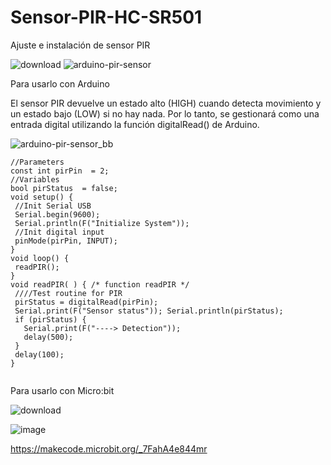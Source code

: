 # Sensor-PIR-HC-SR501
Ajuste e instalación de sensor PIR



![download](https://user-images.githubusercontent.com/80070044/169893728-7b3e8fe6-2eae-4be4-9123-a3f4f7899854.jpg)
![arduino-pir-sensor](https://user-images.githubusercontent.com/80070044/169893745-f31b05b9-d4ae-4385-a213-03cfb9658507.png)



Para usarlo con Arduino

El sensor PIR devuelve un estado alto (HIGH) cuando detecta movimiento y un estado bajo (LOW) si no hay nada. Por lo tanto, se gestionará como una entrada digital utilizando la función digitalRead() de Arduino.


![arduino-pir-sensor_bb](https://user-images.githubusercontent.com/80070044/169893901-11a8c1ad-0e6b-483f-8561-fe237be8563d.png)

```
//Parameters
const int pirPin  = 2;
//Variables
bool pirStatus  = false;
void setup() {
 //Init Serial USB
 Serial.begin(9600);
 Serial.println(F("Initialize System"));
 //Init digital input
 pinMode(pirPin, INPUT);
}
void loop() {
 readPIR();
}
void readPIR( ) { /* function readPIR */
 ////Test routine for PIR
 pirStatus = digitalRead(pirPin);
 Serial.print(F("Sensor status")); Serial.println(pirStatus);
 if (pirStatus) {
   Serial.print(F("----> Detection"));
   delay(500);
 }
 delay(100);
}


```




Para usarlo con Micro:bit

![download](https://user-images.githubusercontent.com/80070044/169893992-a9c474e0-6fb9-4b1f-af8d-d68dc4bb7a2c.jpg)

![image](https://user-images.githubusercontent.com/80070044/169895984-ba507e06-fa0e-4c48-8273-f33ac6cdfb60.png)

https://makecode.microbit.org/_7FahA4e844mr


